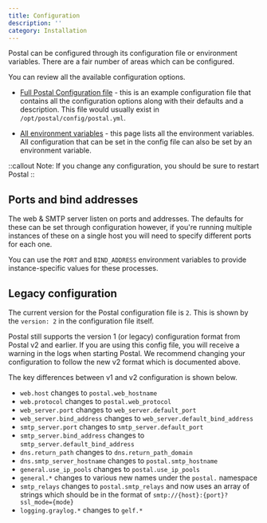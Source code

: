 ```yaml
---
title: Configuration
description: ''
category: Installation
---
```

Postal can be configured through its configuration file or environment variables. There are a fair number of areas which can be configured.

You can review all the available configuration options.

* [Full Postal Configuration file](https://github.com/postalserver/postal/blob/main/doc/config/yaml.yml) - this is an example configuration file that contains all the configuration options along with their defaults and a description. This file would usually exist in `/opt/postal/config/postal.yml`.

* [All environment variables](https://github.com/postalserver/postal/blob/main/doc/config/environment-variables.md) - this page lists all the environment variables. All configuration that can be set in the config file can also be set by an environment variable.

::callout
Note: If you change any configuration, you should be sure to restart Postal
::

## Ports and bind addresses

The web & SMTP server listen on ports and addresses. The defaults for these can be set through configuration however, if you're running multiple instances of these on a single host you will need to specify different ports for each one.

You can use the `PORT` and `BIND_ADDRESS` environment variables to provide instance-specific values for these processes.

## Legacy configuration

The current version for the Postal configuration file is `2`. This is shown by the `version: 2` in the configuration file itself.

Postal still supports the version 1 (or legacy) configuration format from Postal v2 and earlier. If you are using this config file, you will receive a warning in the logs when starting Postal. We recommend changing your configuration to follow the new v2 format which is documented above.

The key differences between v1 and v2 configuration is shown below.

* `web.host` changes to `postal.web_hostname`
* `web.protocol` changes to `postal.web_protocol`
* `web_server.port` changes to `web_server.default_port`
* `web_server.bind_address` changes to `web_server.default_bind_address`
* `smtp_server.port` changes to `smtp_server.default_port`
* `smtp_server.bind_address` changes to `smtp_server.default_bind_address`
* `dns.return_path` changes to `dns.return_path_domain`
* `dns.smtp_server_hostname` changes to `postal.smtp_hostname`
* `general.use_ip_pools` changes to `postal.use_ip_pools`
* `general.*` changes to various new names under the `postal.` namespace
* `smtp_relays` changes to `postal.smtp_relays` and now uses an array of strings which should be in the format of `smtp://{host}:{port}?ssl_mode={mode}`
* `logging.graylog.*` changes to `gelf.*`
